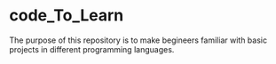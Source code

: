 # code_To_Learn
 The purpose of this repository is to make begineers familiar with basic projects in different programming languages.
